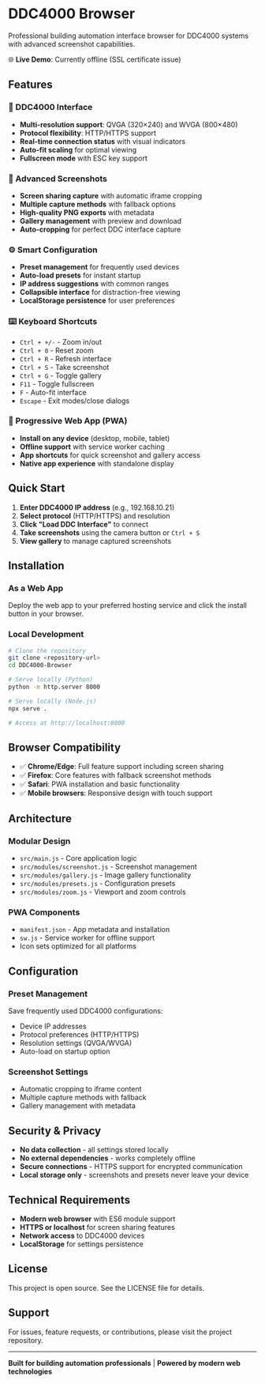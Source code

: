 # DDC4000 Browser

Professional building automation interface browser for DDC4000 systems with advanced screenshot capabilities.

🌐 **Live Demo**: Currently offline (SSL certificate issue)

## Features

### 🏢 DDC4000 Interface
- **Multi-resolution support**: QVGA (320×240) and WVGA (800×480)
- **Protocol flexibility**: HTTP/HTTPS support
- **Real-time connection status** with visual indicators
- **Auto-fit scaling** for optimal viewing
- **Fullscreen mode** with ESC key support

### 📸 Advanced Screenshots
- **Screen sharing capture** with automatic iframe cropping
- **Multiple capture methods** with fallback options
- **High-quality PNG exports** with metadata
- **Gallery management** with preview and download
- **Auto-cropping** for perfect DDC interface capture

### ⚙️ Smart Configuration
- **Preset management** for frequently used devices
- **Auto-load presets** for instant startup
- **IP address suggestions** with common ranges
- **Collapsible interface** for distraction-free viewing
- **LocalStorage persistence** for user preferences

### ⌨️ Keyboard Shortcuts
- `Ctrl + +/-` - Zoom in/out
- `Ctrl + 0` - Reset zoom
- `Ctrl + R` - Refresh interface
- `Ctrl + S` - Take screenshot
- `Ctrl + G` - Toggle gallery
- `F11` - Toggle fullscreen
- `F` - Auto-fit interface
- `Escape` - Exit modes/close dialogs

### 📱 Progressive Web App (PWA)
- **Install on any device** (desktop, mobile, tablet)
- **Offline support** with service worker caching
- **App shortcuts** for quick screenshot and gallery access
- **Native app experience** with standalone display

## Quick Start

1. **Enter DDC4000 IP address** (e.g., 192.168.10.21)
2. **Select protocol** (HTTP/HTTPS) and resolution
3. **Click "Load DDC Interface"** to connect
4. **Take screenshots** using the camera button or `Ctrl + S`
5. **View gallery** to manage captured screenshots

## Installation

### As a Web App
Deploy the web app to your preferred hosting service and click the install button in your browser.

### Local Development
```bash
# Clone the repository
git clone <repository-url>
cd DDC4000-Browser

# Serve locally (Python)
python -m http.server 8000

# Serve locally (Node.js)
npx serve .

# Access at http://localhost:8000
```

## Browser Compatibility

- ✅ **Chrome/Edge**: Full feature support including screen sharing
- ✅ **Firefox**: Core features with fallback screenshot methods
- ✅ **Safari**: PWA installation and basic functionality
- ✅ **Mobile browsers**: Responsive design with touch support

## Architecture

### Modular Design
- `src/main.js` - Core application logic
- `src/modules/screenshot.js` - Screenshot management
- `src/modules/gallery.js` - Image gallery functionality
- `src/modules/presets.js` - Configuration presets
- `src/modules/zoom.js` - Viewport and zoom controls

### PWA Components
- `manifest.json` - App metadata and installation
- `sw.js` - Service worker for offline support
- Icon sets optimized for all platforms

## Configuration

### Preset Management
Save frequently used DDC4000 configurations:
- Device IP addresses
- Protocol preferences (HTTP/HTTPS)
- Resolution settings (QVGA/WVGA)
- Auto-load on startup option

### Screenshot Settings
- Automatic cropping to iframe content
- Multiple capture methods with fallback
- Gallery management with metadata

## Security & Privacy

- **No data collection** - all settings stored locally
- **No external dependencies** - works completely offline
- **Secure connections** - HTTPS support for encrypted communication
- **Local storage only** - screenshots and presets never leave your device

## Technical Requirements

- **Modern web browser** with ES6 module support
- **HTTPS or localhost** for screen sharing features
- **Network access** to DDC4000 devices
- **LocalStorage** for settings persistence

## License

This project is open source. See the LICENSE file for details.

## Support

For issues, feature requests, or contributions, please visit the project repository.

---

**Built for building automation professionals** | **Powered by modern web technologies**